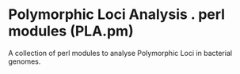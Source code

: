 Polymorphic Loci Analysis . perl modules (PLA.pm)
=================================================

A collection of perl modules to analyse Polymorphic Loci
in bacterial genomes.

